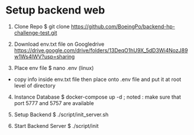 
# Setup backend web

1. Clone Repo
$ git clone https://github.com/BoeingPo/backend-hp-challenge-test.git

2. Download env.txt file on Googledrive
https://drive.google.com/drive/folders/13DeqO1hU9X_5dD3Wi4NozJ89w1Ws4lWV?usp=sharing

3. Place env file
$ nano .env (linux)
- copy info inside env.txt file then place onto .env file and put it at root level of directory

4. Instance Database
$ docker-compose up -d 
; noted : make sure that port 5777 and 5757 are available

5. Setup Backend
$ ./script/init_server.sh

6. Start Backend Server
$ ./script/init
